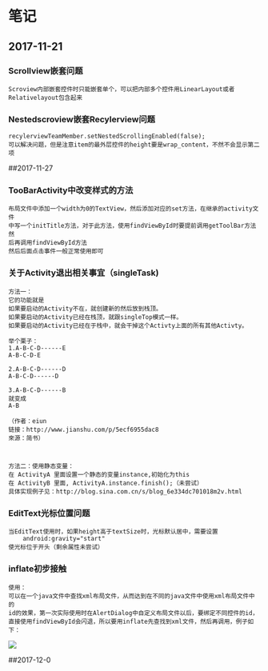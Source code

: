 # 笔记
## 2017-11-21
### Scrollview嵌套问题
	Scroview内部嵌套控件时只能嵌套单个，可以把内部多个控件用LinearLayout或者Relativelayout包含起来
### Nestedscroview嵌套Recylerview问题
	recylerviewTeamMember.setNestedScrollingEnabled(false);
	可以解决问题，但是注意item的最外层控件的height要是wrap_content，不然不会显示第二项
##2017-11-27
### TooBarActivity中改变样式的方法
	布局文件中添加一个width为0的TextView，然后添加对应的set方法，在继承的activity文件
	中写一个initTitle方法，对于此方法，使用findViewById时要提前调用getToolBar方法然
	后再调用findViewById方法
	然后后面点击事件一般正常使用即可
### 关于Activity退出相关事宜（singleTask)
	方法一：
	它的功能就是
	如果要启动的Activity不在，就创建新的然后放到栈顶。
	如果要启动的Activity已经在栈顶，就跟singleTop模式一样。
	如果要启动的Activity已经在于栈中，就会干掉这个Activty上面的所有其他Activty。
	
	举个栗子：
	1.A-B-C-D------E
	A-B-C-D-E
	
	2.A-B-C-D------D
	A-B-C-D------D
	
	3.A-B-C-D------B
	就变成
	A-B
	
	（作者：eiun
	链接：http://www.jianshu.com/p/5ecf6955dac8
	來源：简书）
#

	方法二：使用静态变量：
	在 ActivityA 里面设置一个静态的变量instance,初始化为this
	在 ActivityB 里面, ActivityA.instance.finish();（未尝试）
	具体实现例子见：http://blog.sina.com.cn/s/blog_6e334dc701018m2v.html
### EditText光标位置问题
	当EditText使用时，如果height高于textSize时，光标默认居中，需要设置
		android:gravity="start"
	使光标位于开头（剩余属性未尝试）
### inflate初步接触
	使用：
	可以在一个java文件中查找xml布局文件，从而达到在不同的java文件中使用xml布局文件中的
	id的效果，第一次实际使用时在AlertDialog中自定义布局文件以后，要绑定不同控件的id，
	直接使用findViewById会闪退，所以要用inflate先查找到xml文件，然后再调用，例子如
	下：
![](http://i4.bvimg.com/620700/5cacf686f3d43ec3.png)

##2017-12-0
	

	